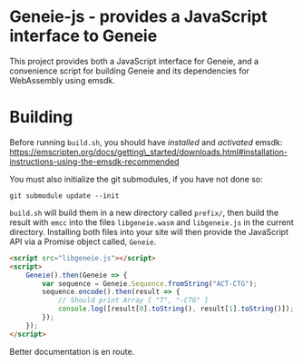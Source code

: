 # Geneie-js - provides a JavaScript interface to Geneie

This project provides both a JavaScript interface
for Geneie, and a convenience script for building Geneie
and its dependencies for WebAssembly using emsdk.

# Building

Before running `build.sh`, you should have _installed_
and _activated_ emsdk: https://emscripten.org/docs/getting\_started/downloads.html#installation-instructions-using-the-emsdk-recommended

You must also initialize the git submodules, if you have
not done so:

```
git submodule update --init
```

`build.sh` will build them in a new directory called `prefix/`,
then build the result with `emcc` into the files `libgeneie.wasm`
and `libgeneie.js` in the current directory. Installing
both files into your site will then provide the JavaScript API via
a Promise object called, `Geneie`.

```html
<script src="libgeneie.js"></script>
<script>
	Geneie().then(Geneie => {
		var sequence = Geneie.Sequence.fromString("ACT-CTG");
		sequence.encode().then(result => {
			// Should print Array [ "T", "-CTG" ]
			console.log([result[0].toString(), result[1].toString()]);
		});
	});
</script>
```

Better documentation is en route.
